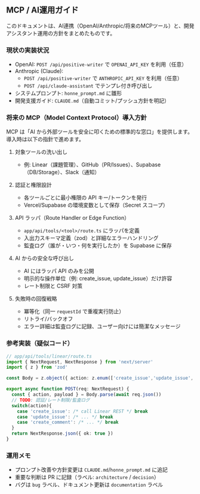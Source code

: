 ## MCP / AI運用ガイド

このドキュメントは、AI連携（OpenAI/Anthropic/将来のMCPツール）と、開発アシスタント運用の方針をまとめたものです。

### 現状の実装状況
- OpenAI: `POST /api/positive-writer` で `OPENAI_API_KEY` を利用（任意）
- Anthropic (Claude):
  - `POST /api/positive-writer` で `ANTHROPIC_API_KEY` を利用（任意）
  - `POST /api/claude-assistant` でテンプレ付き呼び出し
- システムプロンプト: `honne_prompt.md` に雛形
- 開発支援ガイド: `CLAUDE.md`（自動コミット/プッシュ方針を明記）

### 将来の MCP（Model Context Protocol）導入方針
MCP は「AI から外部ツールを安全に叩くための標準的な窓口」を提供します。導入時は以下の指針で進めます。

1. 対象ツールの洗い出し
   - 例: Linear（課題管理）、GitHub（PR/Issues）、Supabase（DB/Storage）、Slack（通知）

2. 認証と権限設計
   - 各ツールごとに最小権限の API キー/トークンを発行
   - Vercel/Supabase の環境変数として保存（Secret スコープ）

3. API ラッパ（Route Handler or Edge Function）
   - `app/api/tools/<tool>/route.ts` にラッパを定義
   - 入出力スキーマ定義（zod）と詳細なエラーハンドリング
   - 監査ログ（誰が・いつ・何を実行したか）を Supabase に保存

4. AI からの安全な呼び出し
   - AI にはラッパ API のみを公開
   - 明示的な操作単位（例: create_issue, update_issue）だけ許容
   - レート制限と CSRF 対策

5. 失敗時の回復戦略
   - 冪等化（同一 `requestId` で重複実行防止）
   - リトライ/バックオフ
   - エラー詳細は監査ログに記録、ユーザー向けには簡潔なメッセージ

### 参考実装（疑似コード）
```ts
// app/api/tools/linear/route.ts
import { NextRequest, NextResponse } from 'next/server'
import { z } from 'zod'

const Body = z.object({ action: z.enum(['create_issue','update_issue','create_comment']), payload: z.any() })

export async function POST(req: NextRequest) {
  const { action, payload } = Body.parse(await req.json())
  // TODO: 認証/レート制限/監査ログ
  switch(action){
    case 'create_issue': /* call Linear REST */ break
    case 'update_issue': /* ... */ break
    case 'create_comment': /* ... */ break
  }
  return NextResponse.json({ ok: true })
}
```

### 運用メモ
- プロンプト改善や方針変更は `CLAUDE.md`/`honne_prompt.md` に追記
- 重要な判断は PR に記録（ラベル: `architecture` / `decision`）
- バグは `bug` ラベル、ドキュメント更新は `documentation` ラベル


